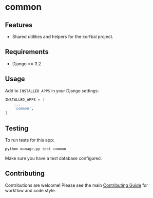 <!-- Badges: Uncomment and update as needed -->
<!--
![Build Status](https://img.shields.io/github/workflow/status/butros10games/MonoRepo/CI)
![Coverage](https://img.shields.io/codecov/c/github/butros10games/MonoRepo)
![License](https://img.shields.io/github/license/butros10games/MonoRepo)
-->

# common

## Features

- Shared utilities and helpers for the korfbal project.

## Requirements

- Django >= 3.2

## Usage

Add to `INSTALLED_APPS` in your Django settings:

```python
INSTALLED_APPS = [
    ...
    'common',
]
```

## Testing

To run tests for this app:

```bash
python manage.py test common
```

Make sure you have a test database configured.

## Contributing

Contributions are welcome! Please see the main [Contributing Guide](../../../../../../docs/contributing.md) for workflow and code style.

<!-- Optionally add a screenshot or architecture diagram here -->
